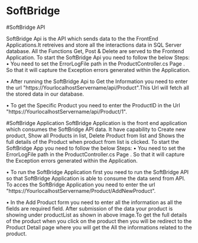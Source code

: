 # SoftBridge

#SoftBridge API

SoftBridge Api is the API which sends data to the the FrontEnd Applications.It retreives and store all the interactions data in SQL Server database. All the Functions Get, Post & Delete are served to the Frontend Application.
To start the SoftBridge Api you need to follow the below Steps:
•	You need to set the ErrorLogFile path in the ProductController.cs Page . So that it will capture the Exception errors generated within the Application.
 
•	After running the SoftBridge Api to Get the Information you need to enter the url "https://YourlocalhostServername/api/Product".This Url will fetch all the stored data in our database.

 •	To get the Specific Product you need to enter the ProductID in the Url "https://YourlocalhostServername/api/Product/1".


#SoftBridge Application
SoftBridge Application is the front end application which consumes the SoftBridge API data. It have capability to Create new product, Show all Products in list, Delete Product from list and Shows the full details of the Product when product from list is clicked.
To start the SoftBridge App you need to follow the below Steps:
•	You need to set the ErrorLogFile path in the ProductController.cs Page . So that it will capture the Exception errors generated within the Application.
 
•	To run the SoftBridge Application first you need to run the SoftBridge API so that SoftBridge Application is able to consume the data send from API. To acces the SoftBridge Application you need to enter the url "https://YourlocalhostServername/Product/AddNewProduct".
 
•	In the Add Product form you need to enter all the information as all the fields are required field. After submission of the data your product is showing under productList as shown in above image.To get the full details of the product when you click on the product then you will be redirect to the Product Detail page where you will get the All the informations related to the product.
